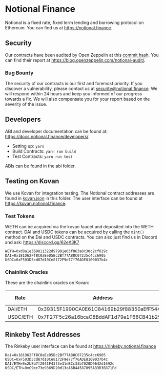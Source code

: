 # Notional Finance

Notional is a fixed rate, fixed term lending and borrowing protocol on Ethereum. You can find us at https://notional.finance.

## Security

Our contracts have been audited by Open Zeppelin at this [commit hash](https://github.com/notional-finance/contracts/tree/b6fc6be4622422d0e34c90e77f2ec9da18596b8c). You can find their report at https://blog.openzeppelin.com/notional-audit/.

### Bug Bounty

The security of our contracts is our first and foremost priority. If you discover a vulnerability, please contact us at security@notional.finance. We will respond within 24 hours and keep you informed of our progress towards a fix. We will also compensate you for your report based on the severity of the issue.

## Developers

ABI and developer documentation can be found at: https://docs.notional.finance/developers/

- Setting up: `yarn`
- Build Contracts: `yarn run build`
- Test Contracts: `yarn run test`

ABIs can be found in the abi folder.


## Testing on Kovan

We use Kovan for integration testing. The Notional contract addresses are found in [kovan.json](kovan.json) in this folder. The user interface can be found at https://kovan.notional.finance.

### Test Tokens

WETH can be acquired via the kovan faucet and deposited into the WETH contract. DAI and USDC tokens can be acquired by calling the `mint()` method on the Dai and USDC contracts. You can also just find us in Discord and ask: https://discord.gg/62eX3K7

```
WETH=0xd0a1e359811322d97991e03f863a0c30c2cf029c
DAI=0x181D62Ff8C0aEeD5Bc2Bf77A88C07235c4cc6905
USDC=0xF503D5cd87d10Ce8172F9e77f76ADE8109037b4c
```

### Chainlink Oracles

These are the chainlink oracles on Kovan:

| Rate       | Address                                    | Default Rate | Decimals |
|------------|--------------------------------------------|--------------|---------:|
| DAI/ETH    | 0x39315F1990CA0E61C84169b29f88350aEfF5443e | 0.01e18      | 18       |
| USDC/ETH   | 0x7F27F5c26a16bcaC8BddAF1d79e1F66CB41b25C2 | 0.01e6       | 6        |


## Rinkeby Test Addresses

The Rinkeby user interface can be found at https://rinkeby.notional.finance

```
Dai=0x181D62Ff8C0aEeD5Bc2Bf77A88C07235c4cc6905
USDC=0xF503D5cd87d10Ce8172F9e77f76ADE8109037b4c
DAI/ETH=0x2bEb7f2041F43f3e31eBCc33b7020D9642d1692c
USDC/ETH=0xC9ec73e9369D20d13cA6B44587095A33B3B871Fd
```
